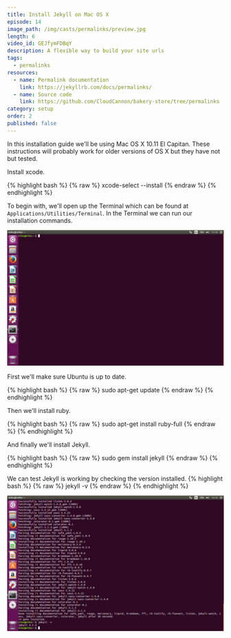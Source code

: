 ```yaml
---
title: Install Jekyll on Mac OS X
episode: 14
image_path: /img/casts/permalinks/preview.jpg
length: 6
video_id: GEJfymFDBqY
description: A flexible way to build your site urls
tags:
  - permalinks
resources:
  - name: Permalink documentation
    link: https://jekyllrb.com/docs/permalinks/
  - name: Source code
    link: https://github.com/CloudCannon/bakery-store/tree/permalinks
category: setup
order: 2
published: false
---
```

In this installation guide we'll be using Mac OS X 10.11 El Capitan. These instructions will probably work for older versions of OS X but they have not but tested.

Install xcode.

{% highlight bash %}
{% raw %}
xcode-select --install
{% endraw %}
{% endhighlight %}

To begin with, we'll open up the Terminal which can be found at `Applications/Utilities/Terminal`. In the Terminal we can run our installation commands.

![Terminal](/img/casts/linux-install/terminal.png)

First we'll make sure Ubuntu is up to date.

{% highlight bash %}
{% raw %}
sudo apt-get update
{% endraw %}
{% endhighlight %}

Then we'll install ruby.

{% highlight bash %}
{% raw %}
sudo apt-get install ruby-full
{% endraw %}
{% endhighlight %}

And finally we'll install Jekyll.

{% highlight bash %}
{% raw %}
sudo gem install jekyll
{% endraw %}
{% endhighlight %}

We can test Jekyll is working by checking the version installed.
{% highlight bash %}
{% raw %}
jekyll -v
{% endraw %}
{% endhighlight %}

![Version](/img/casts/linux-install/version.png)
